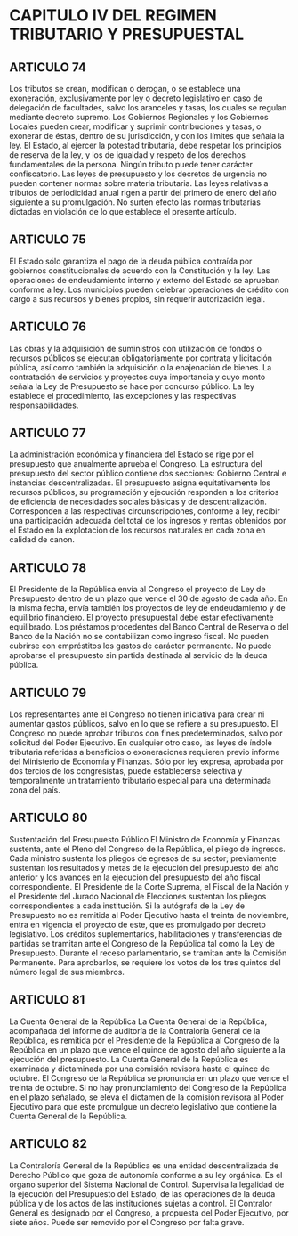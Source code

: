 # CAPITULO IV DEL REGIMEN TRIBUTARIO Y PRESUPUESTAL
## ARTICULO 74
Los tributos se crean, modifican o derogan, o se establece una exoneración, exclusivamente por ley o decreto legislativo en caso de delegación de facultades, salvo los aranceles y tasas, los cuales se regulan mediante decreto supremo. 
Los Gobiernos Regionales y los Gobiernos Locales pueden crear, modificar y suprimir contribuciones y tasas, o exonerar de éstas, dentro de su jurisdicción, y con los límites que señala la ley. 
El Estado, al ejercer la potestad tributaria, debe respetar los principios de reserva de la ley, y los de igualdad y respeto de los derechos fundamentales de la persona. 
Ningún tributo puede tener carácter confiscatorio. 
Las leyes de presupuesto y los decretos de urgencia no pueden contener normas sobre materia tributaria. 
Las leyes relativas a tributos de periodicidad anual rigen a partir del primero de enero del año siguiente a su promulgación. 
No surten efecto las normas tributarias dictadas en violación de lo que establece el presente artículo. 


## ARTICULO 75
El Estado sólo garantiza el pago de la deuda pública contraída por gobiernos constitucionales de acuerdo con la Constitución y la ley. 
Las operaciones de endeudamiento interno y externo del Estado se aprueban conforme a ley. 
Los municipios pueden celebrar operaciones de crédito con cargo a sus recursos y bienes propios, sin requerir autorización legal. 


## ARTICULO 76
Las obras y la adquisición de suministros con utilización de fondos o recursos públicos se ejecutan obligatoriamente por contrata y licitación pública, así como también la adquisición o la enajenación de bienes. 
La contratación de servicios y proyectos cuya importancia y cuyo monto señala la Ley de Presupuesto se hace por concurso público. 
La ley establece el procedimiento, las excepciones y las respectivas responsabilidades. 


## ARTICULO 77
La administración económica y financiera del Estado se rige por el presupuesto que anualmente aprueba el Congreso. 
La estructura del presupuesto del sector público contiene dos secciones: Gobierno Central e instancias descentralizadas. 
El presupuesto asigna equitativamente los recursos públicos, su programación y ejecución responden a los criterios de eficiencia de necesidades sociales básicas y de descentralización. 
Corresponden a las respectivas circunscripciones, conforme a ley, recibir una participación adecuada del total de los ingresos y rentas obtenidos por el Estado en la explotación de los recursos naturales en cada zona en calidad de canon. 


## ARTICULO 78
El Presidente de la República envía al Congreso el proyecto de Ley de Presupuesto dentro de un plazo que vence el 30 de agosto de cada año. 
En la misma fecha, envía también los proyectos de ley de endeudamiento y de equilibrio financiero. 
El proyecto presupuestal debe estar efectivamente equilibrado. 
Los préstamos procedentes del Banco Central de Reserva o del Banco de la Nación no se contabilizan como ingreso fiscal. 
No pueden cubrirse con empréstitos los gastos de carácter permanente. 
No puede aprobarse el presupuesto sin partida destinada al servicio de la deuda pública. 


## ARTICULO 79
Los representantes ante el Congreso no tienen iniciativa para crear ni aumentar gastos públicos, salvo en lo que se refiere a su presupuesto. 
El Congreso no puede aprobar tributos con fines predeterminados, salvo por solicitud del Poder Ejecutivo. 
En cualquier otro caso, las leyes de índole tributaria referidas a beneficios o exoneraciones requieren previo informe del Ministerio de Economía y Finanzas. 
Sólo por ley expresa, aprobada por dos tercios de los congresistas, puede establecerse selectiva y temporalmente un tratamiento tributario especial para una determinada zona del país. 


## ARTICULO 80
Sustentación del Presupuesto Público El Ministro de Economía y Finanzas sustenta, ante el Pleno del Congreso de la República, el pliego de ingresos. 
Cada ministro sustenta los pliegos de egresos de su sector; previamente sustentan los resultados y metas de la ejecución del presupuesto del año anterior y los avances en la ejecución del presupuesto del año fiscal correspondiente. 
El Presidente de la Corte Suprema, el Fiscal de la Nación y el Presidente del Jurado Nacional de Elecciones sustentan los pliegos correspondientes a cada institución. 
Si la autógrafa de la Ley de Presupuesto no es remitida al Poder Ejecutivo hasta el treinta de noviembre, entra en vigencia el proyecto de este, que es promulgado por decreto legislativo. 
Los créditos suplementarios, habilitaciones y transferencias de partidas se tramitan ante el Congreso de la República tal como la Ley de Presupuesto. 
Durante el receso parlamentario, se tramitan ante la Comisión Permanente. 
Para aprobarlos, se requiere los votos de los tres quintos del número legal de sus miembros. 


## ARTICULO 81
La Cuenta General de la República La Cuenta General de la República, acompañada del informe de auditoría de la Contraloría General de la República, es remitida por el Presidente de la República al Congreso de la República en un plazo que vence el quince de agosto del año siguiente a la ejecución del presupuesto. 
La Cuenta General de la República es examinada y dictaminada por una comisión revisora hasta el quince de octubre. 
El Congreso de la República se pronuncia en un plazo que vence el treinta de octubre. 
Si no hay pronunciamiento del Congreso de la República en el plazo señalado, se eleva el dictamen de la comisión revisora al Poder Ejecutivo para que este promulgue un decreto legislativo que contiene la Cuenta General de la República. 


## ARTICULO 82
La Contraloría General de la República es una entidad descentralizada de Derecho Público que goza de autonomía conforme a su ley orgánica. 
Es el órgano superior del Sistema Nacional de Control. 
Supervisa la legalidad de la ejecución del Presupuesto del Estado, de las operaciones de la deuda pública y de los actos de las instituciones sujetas a control. 
El Contralor General es designado por el Congreso, a propuesta del Poder Ejecutivo, por siete años. 
Puede ser removido por el Congreso por falta grave.  

